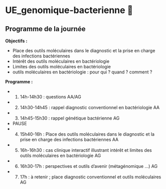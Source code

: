 # UE_genomique-bacterienne :dna:

## Programme de la journée

**Objectifs :**
-	Place des outils moléculaires dans le diagnostic et la prise en charge des infections bactériennes
-	Intérêt des outils moléculaires en bactériologie
-	Limites des outils moléculaires en bactériologie
-	outils moléculaires en bactériologie : pour qui ? quand ? comment ?

**Programme :**
- 1) 14h-14h30 : questions 	AA/AG
- 2) 14h30-14h45 : rappel diagnostic conventionnel en bactériologie 	AA
- 3) 14h45-15h30 : rappel génétique bactérienne	AG
- PAUSE
- 4) 15h40-16h : Place des outils moléculaires dans le diagnostic et la prise en charge des infections bactériennes							AA
- 5) 16h-16h30 : cas clinique interactif illustrant intérêt et limites des outils moléculaires en bactériologie									AG
- 6) 16h30-17h : perspectives et outils d’avenir (métagénomique …)		AG
- 7) 17h : à retenir ; place diagnostic conventionnel et outils moléculaires	AG

